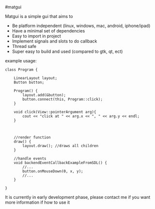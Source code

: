 #matgui

Matgui is a simple gui that aims to
* Be platform independent (linux, windows, mac, android, iphone/ipad)
* Have a minimal set of dependencies
* Easy to import in project
* Implement signals and slots to do callback
* Thread safe
* Super easy to build and used (compared to gtk, qt, ect)



example usage:


```
class Program {
	
	LinearLayout layout;
	Button button;
	
	Program() {
		layout.add(&button);
		button.connect(this, Program::click);
	}
	
	void click(View::pointerArgument arg){
		cout << "click at " << arg.x << ", " << arg.y << endl;
	}
	
	
	
	//render function
	draw() {
		layout.draw(); //draws all children
	}
	
	//handle events
	void backendEventCallbackExampleFromSDL() {
		//...
		button.onMouseDown(0, x, y);
		//...
	}
	
}
```



It is currently in early development phase, please contact me if you want more information if how to use it
